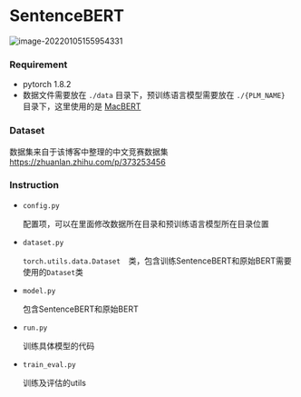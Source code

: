 # SentenceBERT

![image-20220105155954331](https://tva1.sinaimg.cn/large/008i3skNgy1gy2urzphpmj30pe0cq75s.jpg)

### Requirement

- pytorch 1.8.2
- 数据文件需要放在 `./data` 目录下，预训练语言模型需要放在 `./{PLM_NAME}` 目录下，这里使用的是 [MacBERT](https://github.com/ymcui/MacBERT)

### Dataset

数据集来自于该博客中整理的中文竞赛数据集 https://zhuanlan.zhihu.com/p/373253456

### Instruction

- `config.py`

    配置项，可以在里面修改数据所在目录和预训练语言模型所在目录位置

- `dataset.py`

    `torch.utils.data.Dataset  `类，包含训练SentenceBERT和原始BERT需要使用的`Dataset`类

- `model.py`

    包含SentenceBERT和原始BERT

- `run.py`

    训练具体模型的代码

- `train_eval.py`

    训练及评估的utils

